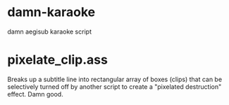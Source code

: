 damn-karaoke
============
damn aegisub karaoke script

pixelate_clip.ass
=================
Breaks up a subtitle line into rectangular array of boxes (clips) that can be selectively turned off by another script to create a "pixelated destruction" effect. Damn good.